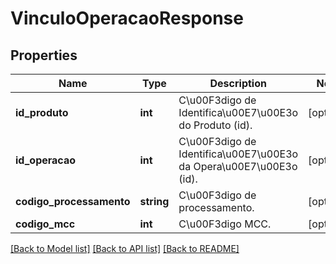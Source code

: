 # VinculoOperacaoResponse

## Properties
Name | Type | Description | Notes
------------ | ------------- | ------------- | -------------
**id_produto** | **int** | C\u00F3digo de Identifica\u00E7\u00E3o do Produto (id). | [optional] 
**id_operacao** | **int** | C\u00F3digo de Identifica\u00E7\u00E3o da Opera\u00E7\u00E3o (id). | [optional] 
**codigo_processamento** | **string** | C\u00F3digo de processamento. | [optional] 
**codigo_mcc** | **int** | C\u00F3digo MCC. | [optional] 

[[Back to Model list]](../README.md#documentation-for-models) [[Back to API list]](../README.md#documentation-for-api-endpoints) [[Back to README]](../README.md)



